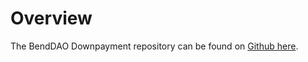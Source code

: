 # Overview

The BendDAO Downpayment repository can be found on [Github here](https://github.com/BendDAO/bend-downpayment).

